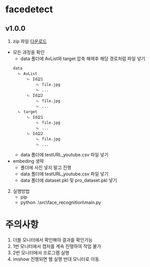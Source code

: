 # facedetect

## v1.0.0
1. zip 파일 [다운로드](https://drive.google.com/file/d/1xtowuN7dZRAzPMpLzpb2lmwInq6zkrBD/view?usp=sharing)
  - 모든 과정을 확인
    - data 폴더에 AvList와 target 압축 해제후 해당 경로처럼 파일 넣기
    ```
    data
      ㄴ AvList
          ㄴ Id값1
              ㄴ file.jpg
              ㄴ ...
          ㄴ Id값2
              ㄴ file.jpg
              ㄴ ...
      ㄴ target
          ㄴ Id값1
              ㄴ file.jpg
              ㄴ ...
          ㄴ Id값2
              ㄴ file.jpg
              ㄴ ... 
    ```
    - data 폴더에 testURL_youtube.csv 파일 넣기
  - embeding 생략
    - 폴더에 사진 넣지 말고 진행
    - data 폴더에 testURL_youtube.csv 파일 넣기
    - data 폴더에 dataset.pkl 및 pro_dataset.pkl 넣기

2. 실행방법
   - pip 
   - python .\src\face_recognition\main.py

# 주의사항
1. 더블 모니터에서 확인해야 결과를 확인가능
2. 1번 모니터에서 캡처를 계속 진행하여 작업 불가
3. 2번 모니터에서 프로그램 실행
4. imshow 진행되면 웹 실행 반대 모니터로 이동.